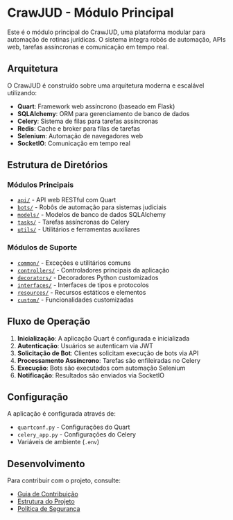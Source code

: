 # CrawJUD - Módulo Principal

Este é o módulo principal do CrawJUD, uma plataforma modular para automação de rotinas jurídicas. O sistema integra robôs de automação, APIs web, tarefas assíncronas e comunicação em tempo real.

## Arquitetura

O CrawJUD é construído sobre uma arquitetura moderna e escalável utilizando:

- **Quart**: Framework web assíncrono (baseado em Flask)
- **SQLAlchemy**: ORM para gerenciamento de banco de dados
- **Celery**: Sistema de filas para tarefas assíncronas
- **Redis**: Cache e broker para filas de tarefas
- **Selenium**: Automação de navegadores web
- **SocketIO**: Comunicação em tempo real

## Estrutura de Diretórios

### Módulos Principais

- [`api/`](./api/README.md) - API web RESTful com Quart
- [`bots/`](./bots/README.md) - Robôs de automação para sistemas judiciais
- [`models/`](./models/README.md) - Modelos de banco de dados SQLAlchemy
- [`tasks/`](./tasks/README.md) - Tarefas assíncronas do Celery
- [`utils/`](./utils/README.md) - Utilitários e ferramentas auxiliares

### Módulos de Suporte

- [`common/`](./common/README.md) - Exceções e utilitários comuns
- [`controllers/`](./controllers/README.md) - Controladores principais da aplicação
- [`decorators/`](./decorators/README.md) - Decoradores Python customizados
- [`interfaces/`](./interfaces/README.md) - Interfaces de tipos e protocolos
- [`resources/`](./resources/README.md) - Recursos estáticos e elementos
- [`custom/`](./custom/README.md) - Funcionalidades customizadas

## Fluxo de Operação

1. **Inicialização**: A aplicação Quart é configurada e inicializada
2. **Autenticação**: Usuários se autenticam via JWT
3. **Solicitação de Bot**: Clientes solicitam execução de bots via API
4. **Processamento Assíncrono**: Tarefas são enfileiradas no Celery
5. **Execução**: Bots são executados com automação Selenium
6. **Notificação**: Resultados são enviados via SocketIO

## Configuração

A aplicação é configurada através de:
- `quartconf.py` - Configurações do Quart
- `celery_app.py` - Configurações do Celery
- Variáveis de ambiente (`.env`)

## Desenvolvimento

Para contribuir com o projeto, consulte:
- [Guia de Contribuição](../docs/CONTRIBUTING.md)
- [Estrutura do Projeto](../PROJECT-STRUCTURE.md)
- [Política de Segurança](../docs/SECURITY.md)
